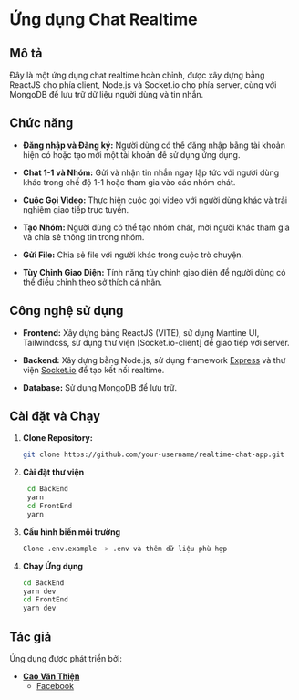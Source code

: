 # Ứng dụng Chat Realtime

## Mô tả

Đây là một ứng dụng chat realtime hoàn chỉnh, được xây dựng bằng ReactJS cho phía client, Node.js và Socket.io cho phía server, cùng với MongoDB để lưu trữ dữ liệu người dùng và tin nhắn.

## Chức năng

- **Đăng nhập và Đăng ký:** Người dùng có thể đăng nhập bằng tài khoản hiện có hoặc tạo mới một tài khoản để sử dụng ứng dụng.

- **Chat 1-1 và Nhóm:** Gửi và nhận tin nhắn ngay lập tức với người dùng khác trong chế độ 1-1 hoặc tham gia vào các nhóm chát.

- **Cuộc Gọi Video:** Thực hiện cuộc gọi video với người dùng khác và trải nghiệm giao tiếp trực tuyến.

- **Tạo Nhóm:** Người dùng có thể tạo nhóm chát, mời người khác tham gia và chia sẻ thông tin trong nhóm.

- **Gửi File:** Chia sẻ file với người khác trong cuộc trò chuyện.

- **Tùy Chỉnh Giao Diện:** Tính năng tùy chỉnh giao diện để người dùng có thể điều chỉnh theo sở thích cá nhân.

## Công nghệ sử dụng

- **Frontend:** Xây dựng bằng ReactJS (VITE), sử dụng Mantine UI, Tailwindcss, sử dụng thư viện [Socket.io-client] để giao tiếp với server.

- **Backend:** Xây dựng bằng Node.js, sử dụng framework [Express](https://expressjs.com/) và thư viện [Socket.io](https://socket.io/) để tạo kết nối realtime.

- **Database:** Sử dụng MongoDB để lưu trữ.
  
## Cài đặt và Chạy

1. **Clone Repository:**
   ```bash
   git clone https://github.com/your-username/realtime-chat-app.git
   ```
2. **Cài đặt thư viện**
   ```bash
    cd BackEnd
    yarn
    cd FrontEnd
    yarn
   
   ```
3. **Cấu hình biến môi trường**
   ```bash
   Clone .env.example -> .env và thêm dữ liệu phù hợp
   ```
4. **Chạy Ứng dụng**
   ```bash
   cd BackEnd
   yarn dev
   cd FrontEnd
   yarn dev
   ```

## Tác giả

Ứng dụng được phát triển bởi:

- **[Cao Văn Thiện](https://github.com/CVThien2k2)**
  - [Facebook](https://www.facebook.com/caovanthien09102002/)
